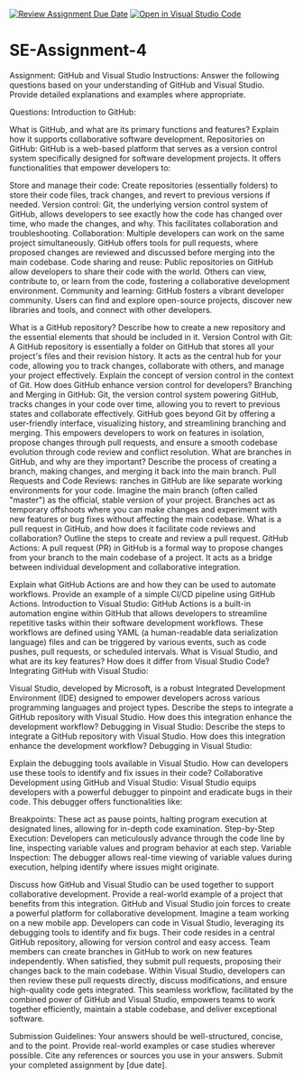 [![Review Assignment Due Date](https://classroom.github.com/assets/deadline-readme-button-22041afd0340ce965d47ae6ef1cefeee28c7c493a6346c4f15d667ab976d596c.svg)](https://classroom.github.com/a/GvXCZgfk)
[![Open in Visual Studio Code](https://classroom.github.com/assets/open-in-vscode-2e0aaae1b6195c2367325f4f02e2d04e9abb55f0b24a779b69b11b9e10269abc.svg)](https://classroom.github.com/online_ide?assignment_repo_id=15313917&assignment_repo_type=AssignmentRepo)
# SE-Assignment-4
Assignment: GitHub and Visual Studio
Instructions:
Answer the following questions based on your understanding of GitHub and Visual Studio. Provide detailed explanations and examples where appropriate.

Questions:
Introduction to GitHub:

What is GitHub, and what are its primary functions and features? Explain how it supports collaborative software development.
Repositories on GitHub:
GitHub is a web-based platform that serves as a version control system specifically designed for software development projects. It offers functionalities that empower developers to:

Store and manage their code: Create repositories (essentially folders) to store their code files, track changes, and revert to previous versions if needed.
Version control: Git, the underlying version control system of GitHub, allows developers to see exactly how the code has changed over time, who made the changes, and why. This facilitates collaboration and troubleshooting.
Collaboration: Multiple developers can work on the same project simultaneously. GitHub offers tools for pull requests, where proposed changes are reviewed and discussed before merging into the main codebase.
Code sharing and reuse: Public repositories on GitHub allow developers to share their code with the world. Others can view, contribute to, or learn from the code, fostering a collaborative development environment.
Community and learning: GitHub fosters a vibrant developer community. Users can find and explore open-source projects, discover new libraries and tools, and connect with other developers.

What is a GitHub repository? Describe how to create a new repository and the essential elements that should be included in it.
Version Control with Git:
A GitHub repository is essentially a folder on GitHub that stores all your project's files and their revision history. It acts as the central hub for your code, allowing you to track changes, collaborate with others, and manage your project effectively.
Explain the concept of version control in the context of Git. How does GitHub enhance version control for developers?
Branching and Merging in GitHub:
Git, the version control system powering GitHub, tracks changes in your code over time, allowing you to revert to previous states and collaborate effectively. GitHub goes beyond Git by offering a user-friendly interface, visualizing history, and streamlining branching and merging. This empowers developers to work on features in isolation, propose changes through pull requests, and ensure a smooth codebase evolution through code review and conflict resolution.
What are branches in GitHub, and why are they important? Describe the process of creating a branch, making changes, and merging it back into the main branch.
Pull Requests and Code Reviews:
ranches in GitHub are like separate working environments for your code. Imagine the main branch (often called "master") as the official, stable version of your project. Branches act as temporary offshoots where you can make changes and experiment with new features or bug fixes without affecting the main codebase.
What is a pull request in GitHub, and how does it facilitate code reviews and collaboration? Outline the steps to create and review a pull request.
GitHub Actions:
A pull request (PR) in GitHub is a formal way to propose changes from your branch to the main codebase of a project. It acts as a bridge between individual development and collaborative integration.


Explain what GitHub Actions are and how they can be used to automate workflows. Provide an example of a simple CI/CD pipeline using GitHub Actions.
Introduction to Visual Studio:
GitHub Actions is a built-in automation engine within GitHub that allows developers to streamline repetitive tasks within their software development workflows. These workflows are defined using YAML (a human-readable data serialization language) files and can be triggered by various events, such as code pushes, pull requests, or scheduled intervals.
What is Visual Studio, and what are its key features? How does it differ from Visual Studio Code?
Integrating GitHub with Visual Studio:

Visual Studio, developed by Microsoft, is a robust Integrated Development Environment (IDE) designed to empower developers across various programming languages and project types.
Describe the steps to integrate a GitHub repository with Visual Studio. How does this integration enhance the development workflow?
Debugging in Visual Studio:
Describe the steps to integrate a GitHub repository with Visual Studio. How does this integration enhance the development workflow?
Debugging in Visual Studio:

Explain the debugging tools available in Visual Studio. How can developers use these tools to identify and fix issues in their code?
Collaborative Development using GitHub and Visual Studio:
Visual Studio equips developers with a powerful debugger to pinpoint and eradicate bugs in their code.  This debugger offers functionalities like:

Breakpoints: These act as pause points, halting program execution at designated lines, allowing for in-depth code examination.
Step-by-Step Execution: Developers can meticulously advance through the code line by line, inspecting variable values and program behavior at each step.
Variable Inspection: The debugger allows real-time viewing of variable values during execution, helping identify where issues might originate.

Discuss how GitHub and Visual Studio can be used together to support collaborative development. Provide a real-world example of a project that benefits from this integration.
GitHub and Visual Studio join forces to create a powerful platform for collaborative development.  Imagine a team working on a new mobile app. Developers can code in Visual Studio, leveraging its debugging tools to identify and fix bugs. Their code resides in a central GitHub repository, allowing for version control and easy access. Team members can create branches in GitHub to work on new features independently. When satisfied, they submit pull requests, proposing their changes back to the main codebase. Within Visual Studio, developers can then review these pull requests directly, discuss modifications, and ensure high-quality code gets integrated. This seamless workflow, facilitated by the combined power of GitHub and Visual Studio, empowers teams to work together efficiently, maintain a stable codebase, and deliver exceptional software.

Submission Guidelines:
Your answers should be well-structured, concise, and to the point.
Provide real-world examples or case studies wherever possible.
Cite any references or sources you use in your answers.
Submit your completed assignment by [due date].
